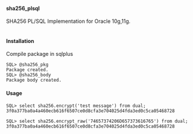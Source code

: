 #### sha256_plsql
SHA256 PL/SQL Implementation for Oracle 10g,11g.
<br><br>
#### Installation
Compile package in sqlplus<br>

```
SQL> @sha256_pkg
Package created.
SQL> @sha256_body
Package body created.
```
#### Usage
```
SQL> select sha256.encrypt('test message') from dual;
3f0a377ba0a4a460ecb616f6507ce0d8cfa3e704025d4fda3ed0c5ca05468728

SQL> select sha256.encrypt_raw('74657374206D657373616765') from dual;
3f0a377ba0a4a460ecb616f6507ce0d8cfa3e704025d4fda3ed0c5ca05468728
```
